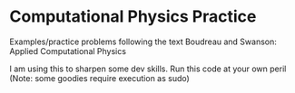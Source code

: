 # Computational Physics Practice 

Examples/practice problems following the text Boudreau and Swanson: Applied Computational Physics 

I am using this to sharpen some dev skills. Run this code at your own peril (Note: some goodies require execution as sudo)
